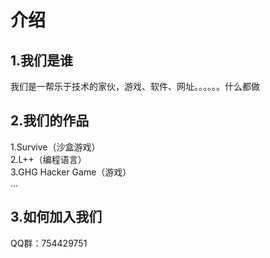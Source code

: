 # 介绍
## 1.我们是谁
我们是一帮乐于技术的家伙，游戏、软件、网址。。。。。。什么都做
## 2.我们的作品
1.Survive（沙盒游戏）<br>
2.L++（编程语言）<br>
3.GHG Hacker Game（游戏）<br>
...<br>
## 3.如何加入我们
QQ群：754429751
